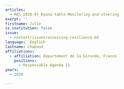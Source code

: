 ```yaml
---
articles:
  - RES_2020-07_Round-table-Monitoring-and-steering
exerpt: ''
firstname: Julie
is_institution: false
issue:
  - content/issues/assessing-resilience.md
language:  English
lastname: Chabaud
affiliations:
  - affiliation: Département de la Gironde, France
    positions:
      - Responsable Agenda 21
years:
  - 2020

---
```

